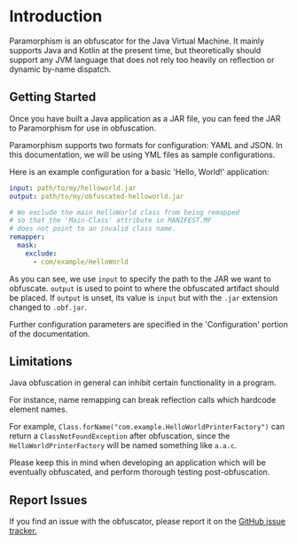 # Introduction

Paramorphism is an obfuscator for the Java Virtual Machine. It mainly supports Java and Kotlin at the present time, but theoretically should support any JVM language that does not rely too heavily on reflection or dynamic by-name dispatch.

## Getting Started

Once you have built a Java application as a JAR file, you can feed the JAR to Paramorphism for use in obfuscation.

Paramorphism supports two formats for configuration: YAML and JSON. In this documentation, we will be using YML files as sample configurations.

Here is an example configuration for a basic 'Hello, World!' application:

```yml
input: path/to/my/helloworld.jar
output: path/to/my/obfuscated-helloworld.jar

# We exclude the main HelloWorld class from being remapped
# so that the 'Main-Class' attribute in MANIFEST.MF
# does not point to an invalid class name.
remapper:
  mask:
    exclude:
      - com/example/HelloWorld
```

As you can see, we use `input` to specify the path to the JAR we want to obfuscate. `output` is used to point to where the obfuscated artifact should be placed. If `output` is unset, its value is `input` but with the `.jar` extension changed to `.obf.jar`.

Further configuration parameters are specified in the 'Configuration' portion of the documentation.

## Limitations

Java obfuscation in general can inhibit certain functionality in a program.

For instance, name remapping can break reflection calls which hardcode element names.

For example, `Class.forName("com.example.HelloWorldPrinterFactory")` can return a `ClassNotFoundException` after obfuscation, since the `HelloWorldPrinterFactory` will be named something like `a.a.c`.

Please keep this in mind when developing an application which will be eventually obfuscated, and perform thorough testing post-obfuscation.

## Report Issues

If you find an issue with the obfuscator, please report it on the [GitHub issue tracker.](https://github.com/SerenityEnterprises/paramorphism-issues/)
